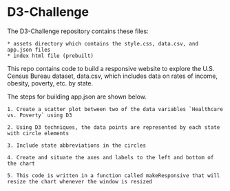 # D3-Challenge

The D3-Challenge repository contains these files:

	* assets directory which contains the style.css, data.csv, and app.json files
	* index html file (prebuilt)
	
This repo contains code to build a responsive website to explore the U.S. Census Bureau dataset, data.csv, which includes data on rates of 
income, obesity, poverty, etc. by state. 

The steps for building app.json are shown below.

	1. Create a scatter plot between two of the data variables `Healthcare vs. Poverty` using D3
	
	2. Using D3 techniques, the data points are represented by each state with circle elements
	
	3. Include state abbreviations in the circles
	
	4. Create and situate the axes and labels to the left and bottom of the chart
	
	5. This code is written in a function called makeResponsive that will resize the chart whenever the window is resized





